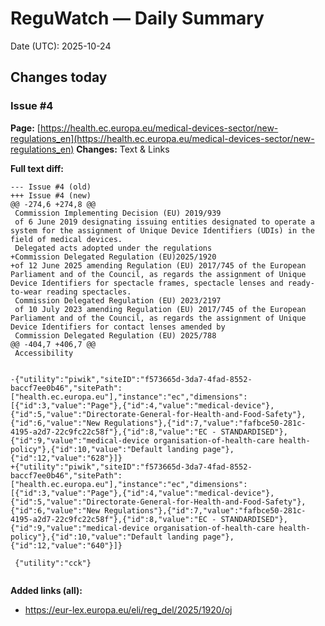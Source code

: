 # ReguWatch — Daily Summary
Date (UTC): 2025-10-24

## Changes today

### Issue #4
**Page:** [https://health.ec.europa.eu/medical-devices-sector/new-regulations_en](https://health.ec.europa.eu/medical-devices-sector/new-regulations_en)
**Changes:** Text & Links

**Full text diff:**
```
--- Issue #4 (old)
+++ Issue #4 (new)
@@ -274,6 +274,8 @@
 Commission Implementing Decision (EU) 2019/939
 of 6 June 2019 designating issuing entities designated to operate a system for the assignment of Unique Device Identifiers (UDIs) in the field of medical devices.
 Delegated acts adopted under the regulations
+Commission Delegated Regulation (EU)2025/1920
+of 12 June 2025 amending Regulation (EU) 2017/745 of the European Parliament and of the Council, as regards the assignment of Unique Device Identifiers for spectacle frames, spectacle lenses and ready-to-wear reading spectacles.
 Commission Delegated Regulation (EU) 2023/2197
 of 10 July 2023 amending Regulation (EU) 2017/745 of the European Parliament and of the Council, as regards the assignment of Unique Device Identifiers for contact lenses amended by
 Commission Delegated Regulation (EU) 2025/788
@@ -404,7 +406,7 @@
 Accessibility
 
 
-{"utility":"piwik","siteID":"f573665d-3da7-4fad-8552-baccf7ee0b46","sitePath":["health.ec.europa.eu"],"instance":"ec","dimensions":[{"id":3,"value":"Page"},{"id":4,"value":"medical-device"},{"id":5,"value":"Directorate-General-for-Health-and-Food-Safety"},{"id":6,"value":"New Regulations"},{"id":7,"value":"fafbce50-281c-4195-a2d7-22c9fc22c58f"},{"id":8,"value":"EC - STANDARDISED"},{"id":9,"value":"medical-device organisation-of-health-care health-policy"},{"id":10,"value":"Default landing page"},{"id":12,"value":"628"}]}
+{"utility":"piwik","siteID":"f573665d-3da7-4fad-8552-baccf7ee0b46","sitePath":["health.ec.europa.eu"],"instance":"ec","dimensions":[{"id":3,"value":"Page"},{"id":4,"value":"medical-device"},{"id":5,"value":"Directorate-General-for-Health-and-Food-Safety"},{"id":6,"value":"New Regulations"},{"id":7,"value":"fafbce50-281c-4195-a2d7-22c9fc22c58f"},{"id":8,"value":"EC - STANDARDISED"},{"id":9,"value":"medical-device organisation-of-health-care health-policy"},{"id":10,"value":"Default landing page"},{"id":12,"value":"640"}]}
 
 {"utility":"cck"}
 
```

**Added links (all):**
- https://eur-lex.europa.eu/eli/reg_del/2025/1920/oj
